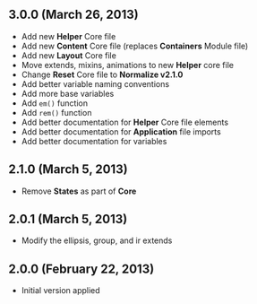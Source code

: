 ## 3.0.0 (March 26, 2013)

- Add new **Helper** Core file
- Add new **Content** Core file (replaces **Containers** Module file)
- Add new **Layout** Core file
- Move extends, mixins, animations to new **Helper** core file
- Change **Reset** Core file to **Normalize v2.1.0**
- Add better variable naming conventions
- Add more base variables
- Add `em()` function
- Add `rem()` function
- Add better documentation for **Helper** Core file elements
- Add better documentation for **Application** file imports
- Add better documentation for variables

## 2.1.0 (March 5, 2013)

- Remove **States** as part of **Core**

## 2.0.1 (March 5, 2013)

- Modify the ellipsis, group, and ir extends

## 2.0.0 (February 22, 2013)

- Initial version applied
